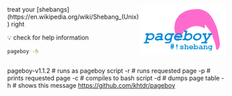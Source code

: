 

<img align="right" src="https://raw.githubusercontent.com/khtdr/pageboy/master/logo.png" width="200" />
treat your [shebangs](https://en.wikipedia.org/wiki/Shebang_(Unix)) right

:bulb: check for help information

```bash
pageboy -h
```
>```
pageboy-v1.1.2
                # runs as pageboy script
     -r <page>  # runs requested page
     -p <page>  # prints requested page
     -c         # compiles to bash script
     -d         # dumps page table
     -h         # shows this message
https://github.com/khtdr/pageboy
```
